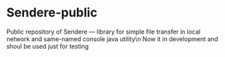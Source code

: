 # Sendere-public

Public repository of Sendere — library for simple file transfer in local network and same-named console java utility\n
Now it in development and shoul be used just for testing
